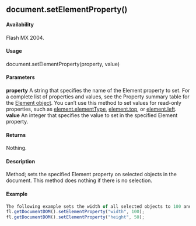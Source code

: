 ## document.setElementProperty()

#### Availability

Flash MX 2004.

#### Usage

document.setElementProperty(property, value)

#### Parameters

**property** A string that specifies the name of the Element property to set. For a complete list of properties and values, see the Property summary table for the [Element object](#_bookmark374).
You can’t use this method to set values for read-only properties, such as [element.elementType](#_bookmark378), [element.top](#_bookmark405), or
[element.left](#_bookmark387).
**value** An integer that specifies the value to set in the specified Element property.

#### Returns

Nothing.

#### Description

Method; sets the specified Element property on selected objects in the document. This method does nothing if there is no selection.

#### Example

```javascript
The following example sets the width of all selected objects to 100 and the height to 50:
fl.getDocumentDOM().setElementProperty("width", 100);
fl.getDocumentDOM().setElementProperty("height", 50);

```
